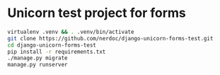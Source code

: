 # Unicorn test project for forms


```bash
virtualenv .venv && . .venv/bin/activate
git clone https://github.com/nerdoc/django-unicorn-forms-test.git
cd django-unicorn-forms-test
pip install -r requirements.txt
./manage.py migrate
manage.py runserver
```
